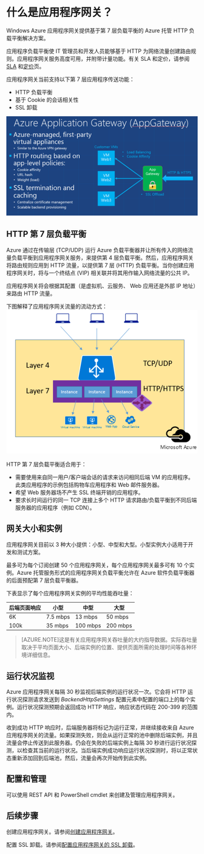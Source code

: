 <properties 
   pageTitle="应用程序网关简介 | Windows Azure"
   description="此页提供第 7 层负载平衡的应用程序网关服务概述，包括网关的大小、HTTP 负载平衡、基于 Cookie 的会话相关性和 SSL 卸载。"
   documentationCenter="na"
   services="application-gateway"
   authors="joaoma"
   manager="carmonm"
   editor="tysonn"/>
<tags 
   ms.service="application-gateway" 
   ms.date="11/09/2015"
   wacn.date="01/05/2016"/>

# 什么是应用程序网关？


Windows Azure 应用程序网关提供基于第 7 层负载平衡的 Azure 托管 HTTP 负载平衡解决方案。

应用程序负载平衡使 IT 管理员和开发人员能够基于 HTTP 为网络流量创建路由规则。应用程序网关服务高度可用，并附带计量功能。有关 SLA 和定价，请参阅 [SLA](/support/legal/sla/) 和[定价](/home/features/application-gateway/#price/)页。

应用程序网关当前支持以下第 7 层应用程序传送功能：

- HTTP 负载平衡
- 基于 Cookie 的会话相关性
- SSL 卸载

![应用程序网关](./media/application-gateway-introduction/appgateway1.png)

## HTTP 第 7 层负载平衡

Azure 通过在传输层 (TCP/UDP) 运行 Azure 负载平衡器并让所有传入的网络流量负载平衡到应用程序网关服务，来提供第 4 层负载平衡。然后，应用程序网关将路由规则应用到 HTTP 流量，以提供第 7 层 (HTTP) 负载平衡。当你创建应用程序网关时，将与一个终结点 (VIP) 相关联并将其用作输入网络流量的公共 IP。

应用程序网关将会根据其配置（是虚拟机、云服务、 Web 应用还是外部 IP 地址）来路由 HTTP 流量。

下图解释了应用程序网关流量的流动方式：
![应用程序网关 2](./media/application-gateway-introduction/appgateway2.png)

HTTP 第 7 层负载平衡适合用于：


- 需要使用来自同一用户/客户端会话的请求来访问相同后端 VM 的应用程序。此类应用程序的示例包括购物车应用程序和 Web 邮件服务器。
- 希望 Web 服务器场不产生 SSL 终端开销的应用程序。
- 要求长时间运行的同一 TCP 连接上多个 HTTP 请求路由/负载平衡到不同后端服务器的应用程序（例如 CDN）。

## 网关大小和实例

应用程序网关目前以 3 种大小提供：小型、中型和大型。小型实例大小适用于开发和测试方案。

最多可为每个订阅创建 50 个应用程序网关，每个应用程序网关最多可有 10 个实例。Azure 托管服务形式的应用程序网关负载平衡允许在 Azure 软件负载平衡器的后面预配第 7 层负载平衡器。

下表显示了每个应用程序网关实例的平均性能吞吐量：


| 后端页面响应 | 小型 | 中型 | 大型|
|---|---|---|---|
| 6K | 7\.5 mbps | 13 mbps | 50 mbps |
|100k | 35 mbps | 100 mbps| 200 mbps |


>[AZURE.NOTE]这是有关应用程序网关吞吐量的大约指导数据。实际吞吐量取决于平均页面大小、后端实例的位置、提供页面所需的处理时间等各种环境详细信息。

## 运行状况监视
 

Azure 应用程序网关每隔 30 秒监视后端实例的运行状况一次。它会将 HTTP 运行状况探测请求发送到 *BackendHttpSettings* 配置元素中配置的端口上的每个实例。运行状况探测预期会返回成功 HTTP 响应，响应状态代码在 200-399 的范围内。

收到成功 HTTP 响应时，后端服务器将标记为运行正常，并继续接收来自 Azure 应用程序网关的流量。如果探测失败，则会从运行正常的池中删除后端实例，并且流量会停止传送到此服务器。仍会在失败的后端实例上每隔 30 秒进行运行状况探测，以检查其当前的运行状况。当后端实例成功响应运行状况探测时，将以正常状态重新添加回到后端池，然后，流量会再次开始传到此实例。

## 配置和管理

可以使用 REST API 和 PowerShell cmdlet 来创建及管理应用程序网关。



## 后续步骤

创建应用程序网关。请参阅[创建应用程序网关](/documentation/articles/application-gateway-create-gateway)。

配置 SSL 卸载。请参阅[配置应用程序网关的 SSL 卸载](/documentation/articles/application-gateway-ssl)。

<!---HONumber=Mooncake_1221_2015-->
